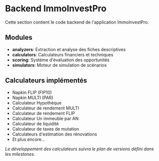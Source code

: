 # Backend ImmoInvestPro

Cette section contient le code backend de l'application ImmoInvestPro.

## Modules

- **analyzers**: Extraction et analyse des fiches descriptives
- **calculators**: Calculateurs financiers et techniques
- **scoring**: Système d'évaluation des opportunités
- **simulators**: Moteur de simulation de scénarios

## Calculateurs implémentés

- Napkin FLIP (FIP10)
- Napkin MULTI (PAR)
- Calculateur Hypothèque
- Calculateur de rendement MULTI
- Calculateur de rendement FLIP
- Calculateur Un immeuble par AN
- Calculateur de liquidité
- Calculateur de taxes de mutation
- Calculateurs d'estimation des rénovations
- Et plus encore...

*Le développement des calculateurs suivra le plan de versions défini dans les milestones.*